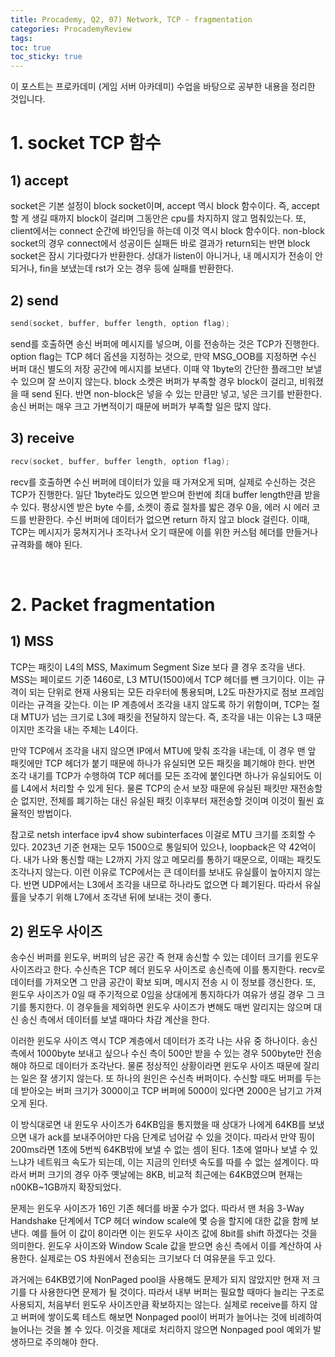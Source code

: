 ```yaml
---
title: Procademy, Q2, 07) Network, TCP - fragmentation
categories: ProcademyReview
tags: 
toc: true
toc_sticky: true
---
```


이 포스트는 프로카데미 (게임 서버 아카데미) 수업을 바탕으로 공부한 내용을 정리한 것입니다. 

# **1. socket TCP 함수**

## **1) accept**

socket은 기본 설정이 block socket이며, accept 역시 block 함수이다. 즉, accept할 게 생길 때까지 block이 걸리며 그동안은 cpu를 차지하지 않고 멈춰있는다. 또, client에서는 connect 순간에 바인딩을 하는데 이것 역시 block 함수이다. non-block socket의 경우 connect에서 성공이든 실패든 바로 결과가 return되는 반면 block socket은 잠시 기다렸다가 반환한다. 상대가 listen이 아니거나, 내 메시지가 전송이 안되거나, fin을 보냈는데 rst가 오는 경우 등에 실패를 반환한다. 

## **2)  send**

```c++
send(socket, buffer, buffer length, option flag);
```
send를 호출하면 송신 버퍼에 메시지를 넣으며, 이를 전송하는 것은 TCP가 진행한다. option flag는 TCP 헤더 옵션을 지정하는 것으로, 만약 MSG_OOB를 지정하면 수신 버퍼 대신 별도의 저장 공간에 메시지를 보낸다. 이때 약 1byte의 간단한 플래그만 보낼 수 있으며 잘 쓰이지 않는다. block 소켓은 버퍼가 부족할 경우 block이 걸리고, 비워졌을 때 send 된다. 반면 non-block은 넣을 수 있는 만큼만 넣고, 넣은 크기를 반환한다. 송신 버퍼는 매우 크고 가변적이기 때문에 버퍼가 부족할 일은 많지 않다.

## **3)  receive**

```c++
recv(socket, buffer, buffer length, option flag);
```

recv를 호출하면 수신 버퍼에 데이터가 있을 때 가져오게 되며, 실제로 수신하는 것은 TCP가 진행한다. 일단 1byte라도 있으면 받으며 한번에 최대 buffer length만큼 받을 수 있다. 평상시엔 받은 byte 수를, 소켓이 종료 절차를 밟은 경우 0을, 에러 시 에러 코드를 반환한다. 수신 버퍼에 데이터가 없으면 return 하지 않고 block 걸린다. 이때, TCP는 메시지가 뭉쳐지거나 조각나서 오기 때문에 이를 위한 커스텀 헤더를 만들거나 규격화를 해야 된다.

<br/>

# **2. Packet fragmentation**

## **1) MSS**

TCP는 패킷이 L4의 MSS, Maximum Segment Size 보다 클 경우 조각을 낸다. MSS는 페이로드 기준 1460로, L3 MTU(1500)에서 TCP 헤더를 뺀 크기이다. 이는 규격이 되는 단위로 현재 사용되는 모든 라우터에 통용되며, L2도 마찬가지로 점보 프레임이라는 규격을 갖는다. 이는 IP 계층에서 조각을 내지 않도록 하기 위함이며, TCP는 절대 MTU가 넘는 크기로 L3에 패킷을 전달하지 않는다. 즉, 조각을 내는 이유는 L3 때문이지만 조각을 내는 주체는 L4이다.

만약 TCP에서 조각을 내지 않으면 IP에서 MTU에 맞춰 조각을 내는데, 이 경우 맨 앞 패킷에만 TCP 헤더가 붙기 때문에 하나가 유실되면 모든 패킷을 폐기해야 한다. 반면 조각 내기를 TCP가 수행하여 TCP 헤더를 모든 조각에 붙인다면 하나가 유실되어도 이를 L4에서 처리할 수 있게 된다. 물론 TCP의 순서 보장 때문에 유실된 패킷만 재전송할 순 없지만, 전체를 폐기하는 대신 유실된 패킷 이후부터 재전송할 것이며 이것이 훨씬 효율적인 방법이다.

참고로 netsh interface ipv4 show subinterfaces 이걸로 MTU 크기를 조회할 수 있다. 2023년 기준 현재는 모두 1500으로 통일되어 있으나, loopback은 약 42억이다. 내가 나와 통신할 때는 L2까지 가지 않고 메모리를 통하기 때문으로, 이때는 패킷도 조각나지 않는다. 이런 이유로 TCP에서는 큰 데이터를 보내도 유실률이 높아지지 않는다. 반면 UDP에서는 L3에서 조각을 내므로 하나라도 없으면 다 폐기된다. 따라서 유실률을 낮추기 위해 L7에서 조각낸 뒤에 보내는 것이 좋다. 

## **2) 윈도우 사이즈**

송수신 버퍼를 윈도우, 버퍼의 남은 공간 즉 현재 송신할 수 있는 데이터 크기를 윈도우 사이즈라고 한다. 수신측은 TCP 헤더 윈도우 사이즈로 송신측에 이를 통지한다. recv로 데이터를 가져오면 그 만큼 공간이 확보 되며, 메시지 전송 시 이 정보를 갱신한다. 또, 윈도우 사이즈가 0일 때 주기적으로 0임을 상대에게 통지하다가 여유가 생길 경우 그 크기를 통지한다. 이 경우들을 제외하면 윈도우 사이즈가 변해도 매번 알리지는 않으며 대신 송신 측에서 데이터를 보낼 때마다 차감 계산을 한다. 

이러한 윈도우 사이즈 역시 TCP 계층에서 데이터가 조각 나는 사유 중 하나이다. 송신 측에서 1000byte 보내고 싶으나 수신 측이 500만 받을 수 있는 경우 500byte만 전송해야 하므로 데이터가 조각난다. 물론 정상적인 상황이라면 윈도우 사이즈 때문에 잘리는 일은 잘 생기지 않는다. 또 하나의 원인은 수신측 버퍼이다. 수신할 때도 버퍼를 두는데 받아오는 버퍼 크기가 3000이고 TCP 버퍼에 5000이 있다면 2000은 남기고 가져오게 된다. 

이 방식대로면 내 윈도우 사이즈가 64KB임을 통지했을 때 상대가 나에게 64KB를 보냈으면 내가 ack를 보내주어야만 다음 단계로 넘어갈 수 있을 것이다. 따라서 만약 핑이 200ms라면 1초에 5번씩 64KB밖에 보낼 수 없는 셈이 된다. 1초에 얼마나 보낼 수 있느냐가 네트워크 속도가 되는데, 이는 지금의 인터넷 속도를 따를 수 없는 설계이다. 따라서 버퍼 크기의 경우 아주 옛날에는 8KB, 비교적 최근에는 64KB였으며 현재는 n00KB~1GB까지 확장되었다. 

문제는 윈도우 사이즈가 16인 기존 헤더를 바꿀 수가 없다. 따라서 맨 처음 3-Way Handshake 단계에서 TCP 헤더 window scale에 몇 승을 할지에 대한 값을 함께 보낸다. 예를 들어 이 값이 8이라면 이는 윈도우 사이즈 값에 8bit를 shift 하겠다는 것을 의미한다. 윈도우 사이즈와 Window Scale 값을 받으면 송신 측에서 이를 계산하여 사용한다. 실제로는 OS 차원에서 전송되는 크기보다 더 여유분을 두고 있다.

과거에는 64KB였기에 NonPaged pool을 사용해도 문제가 되지 않았지만 현재 저 크기를 다 사용한다면 문제가 될 것이다. 따라서 내부 버퍼는 필요할 때마다 늘리는 구조로 사용되지, 처음부터 윈도우 사이즈만큼 확보하지는 않는다. 실제로 receive를 하지 않고 버퍼에 쌓이도록 테스트 해보면 Nonpaged pool이 버퍼가 늘어나는 것에 비례하여 늘어나는 것을 볼 수 있다. 이것을 제대로 처리하지 않으면 Nonpaged pool 예외가 발생하므로 주의해야 한다. 